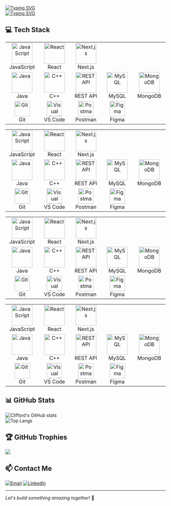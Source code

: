 
[![Typing SVG](https://readme-typing-svg.demolab.com?font=Fira+Code&pause=1000&width=435&lines=I+am+CLIFFORD+DONKOR;I+am+a+Full-Stack+Developer%E2%9D%A4%EF%B8%8F;I+love+to+learn+and+explore🔰)](https://git.io/typing-svg)<br>
[![Typing SVG](https://readme-typing-svg.demolab.com?font=Fira+Code&pause=1000&width=435&lines=I+am+a+React+Expert⚛️;I+am+a+Java+Developer☕;I+am+experienced+with+MongoDB)](https://git.io/typing-svg)

## 💻 Tech Stack
<table>
  <tr>
    <td align="center" width="96">
        <img src="https://techstack-generator.vercel.app/js-icon.svg" alt="JavaScript" width="65" height="65" />
      <br>JavaScript
    </td>
    <td align="center" width="96">
        <img src="https://techstack-generator.vercel.app/react-icon.svg" alt="React" width="65" height="65" />
      <br>React
    </td>
    <td align="center" width="96">
        <img src="https://techstack-generator.vercel.app/nextjs-icon.svg" alt="Next.js" width="65" height="65" />
      <br>Next.js
    </td>
  </tr>
  <tr>
    <td align="center" width="96">
        <img src="https://techstack-generator.vercel.app/java-icon.svg" alt="Java" width="65" height="65" />
      <br>Java
    </td>
    <td align="center" width="96">
        <img src="https://techstack-generator.vercel.app/cpp-icon.svg" alt="C++" width="65" height="65" />
      <br>C++
    </td> 
    <td align="center" width="96">
        <img src="https://techstack-generator.vercel.app/restapi-icon.svg" alt="REST API" width="65" height="65" />
      <br>REST API
    </td>
    <td align="center" width="96">
        <img src="https://techstack-generator.vercel.app/mysql-icon.svg" alt="MySQL" width="65" height="65" />
      <br>MySQL
    </td>
    <td align="center" width="96">
        <img src="https://techstack-generator.vercel.app/mongodb-icon.svg" alt="MongoDB" width="65" height="65" />
      <br>MongoDB
    </td>
  </tr>
  <tr>
    <td align="center" width="96"> 
        <img src="https://user-images.githubusercontent.com/25181517/192108372-f71d70ac-7ae6-4c0d-8395-51d8870c2ef0.png" width="48" height="48" alt="Git" />
      <br>Git
    </td>
    <td align="center" width="96">
        <img src="https://user-images.githubusercontent.com/25181517/192108891-d86b6220-e232-423a-bf5f-90903e6887c3.png" width="48" height="48" alt="Visual Studio Code" />
      <br>VS Code
    </td>
    <td align="center" width="96">
        <img src="https://user-images.githubusercontent.com/25181517/192109061-e138ca71-337c-4019-8d42-4792fdaa7128.png" width="48" height="48" alt="Postman" />
      <br>Postman
    </td>
    <td align="center" width="96">
        <img src="https://user-images.githubusercontent.com/25181517/189715289-df3ee512-6eca-463f-a0f4-c10d94a06b2f.png" width="48" height="48" alt="Figma" />
      <br>Figma
    </td>
  </tr>
</table><table>
  <tr>
    <td align="center" width="96">
        <img src="https://techstack-generator.vercel.app/js-icon.svg" alt="JavaScript" width="65" height="65" />
      <br>JavaScript
    </td>
    <td align="center" width="96">
        <img src="https://techstack-generator.vercel.app/react-icon.svg" alt="React" width="65" height="65" />
      <br>React
    </td>
    <td align="center" width="96">
        <img src="https://techstack-generator.vercel.app/nextjs-icon.svg" alt="Next.js" width="65" height="65" />
      <br>Next.js
    </td>
  </tr>
  <tr>
    <td align="center" width="96">
        <img src="https://techstack-generator.vercel.app/java-icon.svg" alt="Java" width="65" height="65" />
      <br>Java
    </td>
    <td align="center" width="96">
        <img src="https://techstack-generator.vercel.app/cpp-icon.svg" alt="C++" width="65" height="65" />
      <br>C++
    </td> 
    <td align="center" width="96">
        <img src="https://techstack-generator.vercel.app/restapi-icon.svg" alt="REST API" width="65" height="65" />
      <br>REST API
    </td>
    <td align="center" width="96">
        <img src="https://techstack-generator.vercel.app/mysql-icon.svg" alt="MySQL" width="65" height="65" />
      <br>MySQL
    </td>
    <td align="center" width="96">
        <img src="https://techstack-generator.vercel.app/mongodb-icon.svg" alt="MongoDB" width="65" height="65" />
      <br>MongoDB
    </td>
  </tr>
  <tr>
    <td align="center" width="96"> 
        <img src="https://user-images.githubusercontent.com/25181517/192108372-f71d70ac-7ae6-4c0d-8395-51d8870c2ef0.png" width="48" height="48" alt="Git" />
      <br>Git
    </td>
    <td align="center" width="96">
        <img src="https://user-images.githubusercontent.com/25181517/192108891-d86b6220-e232-423a-bf5f-90903e6887c3.png" width="48" height="48" alt="Visual Studio Code" />
      <br>VS Code
    </td>
    <td align="center" width="96">
        <img src="https://user-images.githubusercontent.com/25181517/192109061-e138ca71-337c-4019-8d42-4792fdaa7128.png" width="48" height="48" alt="Postman" />
      <br>Postman
    </td>
    <td align="center" width="96">
        <img src="https://user-images.githubusercontent.com/25181517/189715289-df3ee512-6eca-463f-a0f4-c10d94a06b2f.png" width="48" height="48" alt="Figma" />
      <br>Figma
    </td>
  </tr>
</table><table>
  <tr>
    <td align="center" width="96">
        <img src="https://techstack-generator.vercel.app/js-icon.svg" alt="JavaScript" width="65" height="65" />
      <br>JavaScript
    </td>
    <td align="center" width="96">
        <img src="https://techstack-generator.vercel.app/react-icon.svg" alt="React" width="65" height="65" />
      <br>React
    </td>
    <td align="center" width="96">
        <img src="https://techstack-generator.vercel.app/nextjs-icon.svg" alt="Next.js" width="65" height="65" />
      <br>Next.js
    </td>
  </tr>
  <tr>
    <td align="center" width="96">
        <img src="https://techstack-generator.vercel.app/java-icon.svg" alt="Java" width="65" height="65" />
      <br>Java
    </td>
    <td align="center" width="96">
        <img src="https://techstack-generator.vercel.app/cpp-icon.svg" alt="C++" width="65" height="65" />
      <br>C++
    </td> 
    <td align="center" width="96">
        <img src="https://techstack-generator.vercel.app/restapi-icon.svg" alt="REST API" width="65" height="65" />
      <br>REST API
    </td>
    <td align="center" width="96">
        <img src="https://techstack-generator.vercel.app/mysql-icon.svg" alt="MySQL" width="65" height="65" />
      <br>MySQL
    </td>
    <td align="center" width="96">
        <img src="https://techstack-generator.vercel.app/mongodb-icon.svg" alt="MongoDB" width="65" height="65" />
      <br>MongoDB
    </td>
  </tr>
  <tr>
    <td align="center" width="96"> 
        <img src="https://user-images.githubusercontent.com/25181517/192108372-f71d70ac-7ae6-4c0d-8395-51d8870c2ef0.png" width="48" height="48" alt="Git" />
      <br>Git
    </td>
    <td align="center" width="96">
        <img src="https://user-images.githubusercontent.com/25181517/192108891-d86b6220-e232-423a-bf5f-90903e6887c3.png" width="48" height="48" alt="Visual Studio Code" />
      <br>VS Code
    </td>
    <td align="center" width="96">
        <img src="https://user-images.githubusercontent.com/25181517/192109061-e138ca71-337c-4019-8d42-4792fdaa7128.png" width="48" height="48" alt="Postman" />
      <br>Postman
    </td>
    <td align="center" width="96">
        <img src="https://user-images.githubusercontent.com/25181517/189715289-df3ee512-6eca-463f-a0f4-c10d94a06b2f.png" width="48" height="48" alt="Figma" />
      <br>Figma
    </td>
  </tr>
</table><table>
  <tr>
    <td align="center" width="96">
        <img src="https://techstack-generator.vercel.app/js-icon.svg" alt="JavaScript" width="65" height="65" />
      <br>JavaScript
    </td>
    <td align="center" width="96">
        <img src="https://techstack-generator.vercel.app/react-icon.svg" alt="React" width="65" height="65" />
      <br>React
    </td>
    <td align="center" width="96">
        <img src="https://techstack-generator.vercel.app/nextjs-icon.svg" alt="Next.js" width="65" height="65" />
      <br>Next.js
    </td>
  </tr>
  <tr>
    <td align="center" width="96">
        <img src="https://techstack-generator.vercel.app/java-icon.svg" alt="Java" width="65" height="65" />
      <br>Java
    </td>
    <td align="center" width="96">
        <img src="https://techstack-generator.vercel.app/cpp-icon.svg" alt="C++" width="65" height="65" />
      <br>C++
    </td> 
    <td align="center" width="96">
        <img src="https://techstack-generator.vercel.app/restapi-icon.svg" alt="REST API" width="65" height="65" />
      <br>REST API
    </td>
    <td align="center" width="96">
        <img src="https://techstack-generator.vercel.app/mysql-icon.svg" alt="MySQL" width="65" height="65" />
      <br>MySQL
    </td>
    <td align="center" width="96">
        <img src="https://techstack-generator.vercel.app/mongodb-icon.svg" alt="MongoDB" width="65" height="65" />
      <br>MongoDB
    </td>
  </tr>
  <tr>
    <td align="center" width="96"> 
        <img src="https://user-images.githubusercontent.com/25181517/192108372-f71d70ac-7ae6-4c0d-8395-51d8870c2ef0.png" width="48" height="48" alt="Git" />
      <br>Git
    </td>
    <td align="center" width="96">
        <img src="https://user-images.githubusercontent.com/25181517/192108891-d86b6220-e232-423a-bf5f-90903e6887c3.png" width="48" height="48" alt="Visual Studio Code" />
      <br>VS Code
    </td>
    <td align="center" width="96">
        <img src="https://user-images.githubusercontent.com/25181517/192109061-e138ca71-337c-4019-8d42-4792fdaa7128.png" width="48" height="48" alt="Postman" />
      <br>Postman
    </td>
    <td align="center" width="96">
        <img src="https://user-images.githubusercontent.com/25181517/189715289-df3ee512-6eca-463f-a0f4-c10d94a06b2f.png" width="48" height="48" alt="Figma" />
      <br>Figma
    </td>
  </tr>
</table>


## 📊 GitHub Stats
![Clifford's GitHub stats](https://github-readme-stats.vercel.app/api?username=clifforddonk&theme=vue-dark&hide_border=false&include_all_commits=false&count_private=false)<br/>
![Top Langs](https://github-readme-stats.vercel.app/api/top-langs/?username=clifforddonk&theme=vue-dark&hide_border=false&include_all_commits=false&count_private=false&layout=compact)

## 🏆 GitHub Trophies
![](https://github-profile-trophy.vercel.app/?username=clifforddonk&theme=radical&no-frame=false&no-bg=true&margin-w=4)

## 📫 Contact Me
[![Email](https://img.shields.io/badge/Email-D14836?style=for-the-badge&logo=gmail&logoColor=white)](mailto:clifforddonk@gmail.com)
[![LinkedIn](https://img.shields.io/badge/LinkedIn-0077B5?style=for-the-badge&logo=linkedin&logoColor=white)](https://www.linkedin.com/in/clifford-donkor-1a2b3c)


---

*Let's build something amazing together!* 🚀
